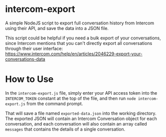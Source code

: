 # intercom-export
A simple NodeJS script to export full conversation history from Intercom using their API, and save the data into a JSON file.

This script could be helpful if you need a bulk export of your conversations, since Intercom mentions that you can't directly export all conversations through their user interface: https://www.intercom.com/help/en/articles/2046229-export-your-conversations-data

# How to Use

In the `intercom-export.js` file, simply enter your API access token into the `INTERCOM_TOKEN` constant at the top of the file, and then run
`node intercom-export.js` from the command prompt.

That will save a file named `exported-data.json` into the working directory. The exported JSON will contain an Intercom Conversation object for each conversation, and each conversation will also contain an array called `messages` that contains the details of a single conversation.
